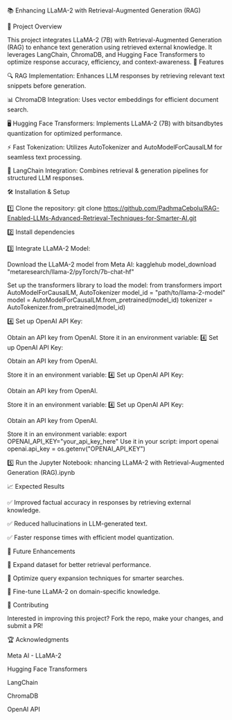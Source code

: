 📚 Enhancing LLaMA-2 with Retrieval-Augmented Generation (RAG)

🚀 Project Overview

This project integrates LLaMA-2 (7B) with Retrieval-Augmented Generation (RAG) to enhance text generation using retrieved external knowledge. It leverages LangChain, ChromaDB, and Hugging Face Transformers to optimize response accuracy, efficiency, and context-awareness.
📌 Features

🔍 RAG Implementation: Enhances LLM responses by retrieving relevant text snippets before generation.

📊 ChromaDB Integration: Uses vector embeddings for efficient document search.

🖥️ Hugging Face Transformers: Implements LLaMA-2 (7B) with bitsandbytes quantization for optimized performance.

⚡ Fast Tokenization: Utilizes AutoTokenizer and AutoModelForCausalLM for seamless text processing.

🧠 LangChain Integration: Combines retrieval & generation pipelines for structured LLM responses.

🛠️ Installation & Setup

1️⃣ Clone the repository:
  git clone https://github.com/PadhmaCebolu/RAG-Enabled-LLMs-Advanced-Retrieval-Techniques-for-Smarter-AI.git

2️⃣ Install dependencies

3️⃣ Integrate LLaMA-2 Model:

  Download the LLaMA-2 model from Meta AI:
  kagglehub model_download "metaresearch/llama-2/pyTorch/7b-chat-hf"

  Set up the transformers library to load the model:
  from transformers import AutoModelForCausalLM, AutoTokenizer
  model_id = "path/to/llama-2-model"
  model = AutoModelForCausalLM.from_pretrained(model_id)
  tokenizer = AutoTokenizer.from_pretrained(model_id)
  
4️⃣ Set up OpenAI API Key:

Obtain an API key from OpenAI.
Store it in an environment variable:
4️⃣ Set up OpenAI API Key:

Obtain an API key from OpenAI.

Store it in an environment variable:
4️⃣ Set up OpenAI API Key:

Obtain an API key from OpenAI.

Store it in an environment variable: 4️⃣ Set up OpenAI API Key:

Obtain an API key from OpenAI.

Store it in an environment variable: export OPENAI_API_KEY="your_api_key_here"
Use it in your script: 
import openai
openai.api_key = os.getenv("OPENAI_API_KEY")

5️⃣ Run the Jupyter Notebook: nhancing LLaMA-2 with Retrieval-Augmented Generation (RAG).ipynb

📈 Expected Results

✅ Improved factual accuracy in responses by retrieving external knowledge.

✅ Reduced hallucinations in LLM-generated text.

✅ Faster response times with efficient model quantization.

📌 Future Enhancements

🔹 Expand dataset for better retrieval performance.

🔹 Optimize query expansion techniques for smarter searches.

🔹 Fine-tune LLaMA-2 on domain-specific knowledge.

🤝 Contributing

Interested in improving this project? Fork the repo, make your changes, and submit a PR!

🏆 Acknowledgments

Meta AI - LLaMA-2

Hugging Face Transformers

LangChain

ChromaDB

OpenAI API

